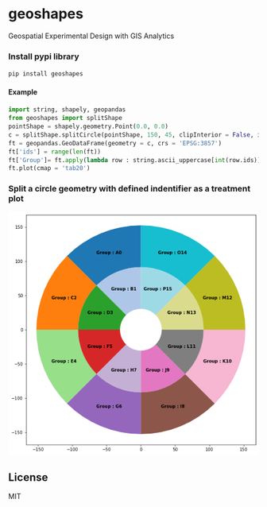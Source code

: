 # geoshapes
Geospatial Experimental Design with GIS Analytics

### Install pypi library
```python
pip install geoshapes
```
#### Example
```python
import string, shapely, geopandas
from geoshapes import splitShape
pointShape = shapely.geometry.Point(0.0, 0.0)
c = splitShape.splitCircle(pointShape, 150, 45, clipInterior = False, innerWidth = 50, getGeom = 'Both')
ft = geopandas.GeoDataFrame(geometry = c, crs = 'EPSG:3857')
ft['ids'] = range(len(ft))
ft['Group']= ft.apply(lambda row : string.ascii_uppercase[int(row.ids)], axis = 1)
ft.plot(cmap = 'tab20')
```
### Split a circle geometry with defined indentifier as a treatment plot
<p align="center">
<img src="https://github.com/abiraihan/geoshape/blob/master/images/splitCircle.png" width="600">
</p>

License
----
MIT
